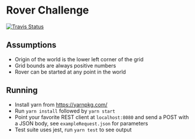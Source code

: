 # Rover Challenge
<a href="https://travis-ci.org/parrott-kevin/rover-challenge"><img alt="Travis Status" src="https://travis-ci.org/parrott-kevin/rover-challenge.svg"></a>

## Assumptions
* Origin of the world is the lower left corner of the grid
* Grid bounds are always positive numbers
* Rover can be started at any point in the world


## Running
* Install yarn from https://yarnpkg.com/
* Run `yarn install` followed by `yarn start`
* Point your favorite REST client at `localhost:8080` and send a POST with a JSON body, see `exampleRequest.json` for parameters
* Test suite uses jest, run `yarn test` to see output
